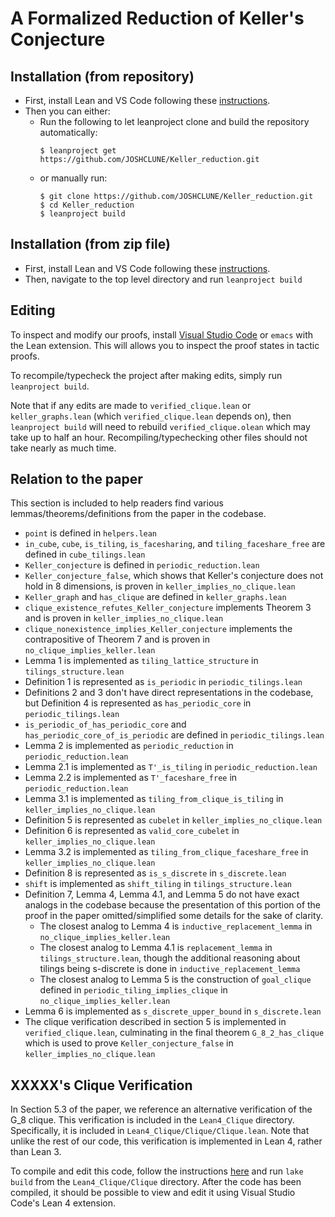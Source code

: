 A Formalized Reduction of Keller's Conjecture
==
Installation (from repository)
--
* First, install Lean and VS Code following these [instructions](https://leanprover-community.github.io/get_started.html).
* Then you can either:
    * Run the following to let leanproject clone and build the repository automatically:
      ```
      $ leanproject get https://github.com/JOSHCLUNE/Keller_reduction.git 
      ```
    * or manually run:
      ```
      $ git clone https://github.com/JOSHCLUNE/Keller_reduction.git 
      $ cd Keller_reduction
      $ leanproject build
      ```
Installation (from zip file)
--
* First, install Lean and VS Code following these [instructions](https://leanprover-community.github.io/get_started.html).
* Then, navigate to the top level directory and run `leanproject build`

Editing
--
To inspect and modify our proofs, install [Visual Studio Code](https://code.visualstudio.com/) or `emacs` with the Lean extension. This will allows you to inspect the proof states in tactic proofs.

To recompile/typecheck the project after making edits, simply run `leanproject build`.

Note that if any edits are made to `verified_clique.lean` or `keller_graphs.lean` (which `verified_clique.lean` depends on), then `leanproject build` will need to rebuild `verified_clique.olean` which may take up to half an hour. Recompiling/typechecking other files should not take nearly as much time.

Relation to the paper
--
This section is included to help readers find various lemmas/theorems/definitions from the paper in the codebase.
* `point` is defined in `helpers.lean`
* `in_cube`, `cube`, `is_tiling`, `is_facesharing`, and `tiling_faceshare_free` are defined in `cube_tilings.lean`
* `Keller_conjecture` is defined in `periodic_reduction.lean`
* `Keller_conjecture_false`, which shows that Keller's conjecture does not hold in 8 dimensions, is proven in `keller_implies_no_clique.lean`
* `Keller_graph` and `has_clique` are defined in `keller_graphs.lean`
* `clique_existence_refutes_Keller_conjecture` implements Theorem 3 and is proven in `keller_implies_no_clique.lean`
* `clique_nonexistence_implies_Keller_conjecture` implements the contrapositive of Theorem 7 and is proven in `no_clique_implies_keller.lean`
* Lemma 1 is implemented as `tiling_lattice_structure` in `tilings_structure.lean`
* Definition 1 is represented as `is_periodic` in `periodic_tilings.lean`
* Definitions 2 and 3 don't have direct representations in the codebase, but Definition 4 is represented as `has_periodic_core` in `periodic_tilings.lean`
* `is_periodic_of_has_periodic_core` and `has_periodic_core_of_is_periodic` are defined in `periodic_tilings.lean`
* Lemma 2 is implemented as `periodic_reduction` in `periodic_reduction.lean`
* Lemma 2.1 is implemented as `T'_is_tiling` in `periodic_reduction.lean`
* Lemma 2.2 is implemented as `T'_faceshare_free` in `periodic_reduction.lean`
* Lemma 3.1 is implemented as `tiling_from_clique_is_tiling` in `keller_implies_no_clique.lean`
* Definition 5 is represented as `cubelet` in `keller_implies_no_clique.lean`
* Definition 6 is represented as `valid_core_cubelet` in `keller_implies_no_clique.lean`
* Lemma 3.2 is implemented as `tiling_from_clique_faceshare_free` in `keller_implies_no_clique.lean`
* Definition 8 is represented as `is_s_discrete` in `s_discrete.lean`
* `shift` is implemented as `shift_tiling` in `tilings_structure.lean`
* Definition 7, Lemma 4, Lemma 4.1, and Lemma 5 do not have exact analogs in the codebase because the presentation of this portion of the proof in the paper omitted/simplified some details for the sake of clarity.
    * The closest analog to Lemma 4 is `inductive_replacement_lemma` in `no_clique_implies_keller.lean`
    * The closest analog to Lemma 4.1 is `replacement_lemma` in `tilings_structure.lean`, though the additional reasoning about tilings being s-discrete is done in `inductive_replacement_lemma`
    * The closest analog to Lemma 5 is the construction of `goal_clique` defined in `periodic_tiling_implies_clique` in `no_clique_implies_keller.lean`
* Lemma 6 is implemented as `s_discrete_upper_bound` in `s_discrete.lean`
* The clique verification described in section 5 is implemented in `verified_clique.lean`, culminating in the final theorem `G_8_2_has_clique` which is used to prove `Keller_conjecture_false` in `keller_implies_no_clique.lean`

XXXXX's Clique Verification
--

In Section 5.3 of the paper, we reference an alternative verification of the G_8 clique. This verification is included in the `Lean4_Clique` directory. Specifically, it is included in `Lean4_Clique/Clique/Clique.lean`. Note that unlike the rest of our code, this verification is implemented in Lean 4, rather than Lean 3.

To compile and edit this code, follow the instructions [here](https://leanprover.github.io/lean4/doc/quickstart.html) and run `lake build` from the `Lean4_Clique/Clique` directory. After the code has been compiled, it should be possible to view and edit it using Visual Studio Code's Lean 4 extension.
